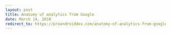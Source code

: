 ```yaml
---
layout: post
title: Anatomy of analytics from Google
date: March 14, 2018
redirect_to: https://proandroiddev.com/anatomy-of-analytics-from-google-e107fff107ab
---
```



